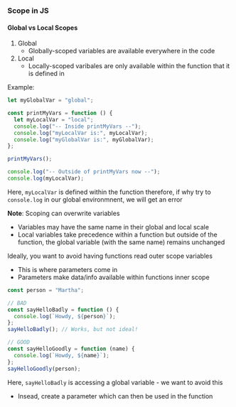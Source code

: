 ### Scope in JS

#### **Global vs Local Scopes**

1. Global
   - Globally-scoped variables are available everywhere in the code
2. Local
   - Locally-scoped varibales are only available within the function that it is defined in

Example:

```javascript
let myGlobalVar = "global";

const printMyVars = function () {
  let myLocalVar = "local";
  console.log("-- Inside printMyVars --");
  console.log("myLocalVar is:", myLocalVar);
  console.log("myGlobalVar is:", myGlobalVar);
};

printMyVars();

console.log("-- Outside of printMyVars now --");
console.log(myLocalVar);
```

Here, `myLocalVar` is defined within the function therefore, if why try to `console.log` in our global environmnent, we will get an error

**Note**: Scoping can overwrite variables

- Variables may have the same name in their global and local scale
- Local variables take precedence within a function but outside of the function, the global variable (with the same name) remains unchanged

Ideally, you want to avoid having functions read outer scope variables

- This is where parameters come in
- Parameters make data/info available within functions inner scope

```javascript
const person = "Martha";

// BAD
const sayHelloBadly = function () {
  console.log(`Howdy, ${person}`);
};
sayHelloBadly(); // Works, but not ideal!

// GOOD
const sayHelloGoodly = function (name) {
  console.log(`Howdy, ${name}`);
};
sayHelloGoodly(person);
```

Here, `sayHelloBadly` is accessing a global variable - we want to avoid this

- Insead, create a parameter which can then be used in the function
